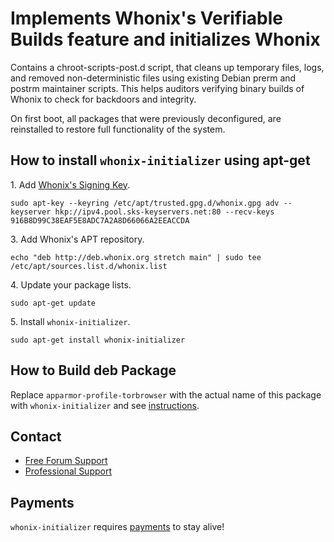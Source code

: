 # Implements Whonix's Verifiable Builds feature and initializes Whonix #

Contains a chroot-scripts-post.d script, that cleans up temporary files, logs,
and removed non-deterministic files using existing Debian prerm and postrm
maintainer scripts. This helps auditors verifying binary builds of Whonix to
check for backdoors and integrity.

On first boot, all packages that were previously deconfigured, are reinstalled
to restore full functionality of the system.
## How to install `whonix-initializer` using apt-get ##

1\. Add [Whonix's Signing Key](https://www.whonix.org/wiki/Whonix_Signing_Key).

```
sudo apt-key --keyring /etc/apt/trusted.gpg.d/whonix.gpg adv --keyserver hkp://ipv4.pool.sks-keyservers.net:80 --recv-keys 916B8D99C38EAF5E8ADC7A2A8D66066A2EEACCDA
```

3\. Add Whonix's APT repository.

```
echo "deb http://deb.whonix.org stretch main" | sudo tee /etc/apt/sources.list.d/whonix.list
```

4\. Update your package lists.

```
sudo apt-get update
```

5\. Install `whonix-initializer`.

```
sudo apt-get install whonix-initializer
```

## How to Build deb Package ##

Replace `apparmor-profile-torbrowser` with the actual name of this package with `whonix-initializer` and see [instructions](https://www.whonix.org/wiki/Dev/Build_Documentation/apparmor-profile-torbrowser).

## Contact ##

* [Free Forum Support](https://forums.whonix.org)
* [Professional Support](https://www.whonix.org/wiki/Professional_Support)

## Payments ##

`whonix-initializer` requires [payments](https://www.whonix.org/wiki/Payments) to stay alive!
